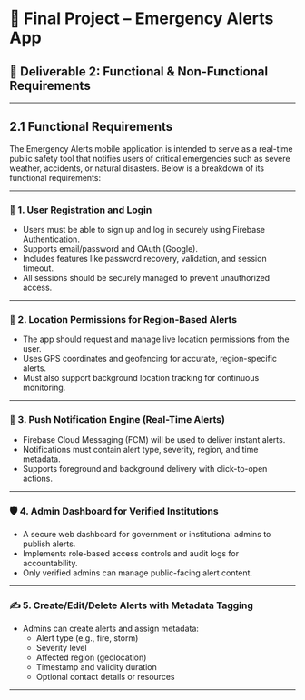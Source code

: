 # 🚨 Final Project – Emergency Alerts App

## 📘 Deliverable 2: Functional & Non-Functional Requirements

---

## 2.1 Functional Requirements

The Emergency Alerts mobile application is intended to serve as a real-time public safety tool that notifies users of critical emergencies such as severe weather, accidents, or natural disasters. Below is a breakdown of its functional requirements:

---

### 🔐 1. User Registration and Login

- Users must be able to sign up and log in securely using Firebase Authentication.
- Supports email/password and OAuth (Google).
- Includes features like password recovery, validation, and session timeout.
- All sessions should be securely managed to prevent unauthorized access.

---

### 📍 2. Location Permissions for Region-Based Alerts

- The app should request and manage live location permissions from the user.
- Uses GPS coordinates and geofencing for accurate, region-specific alerts.
- Must also support background location tracking for continuous monitoring.

---

### 🚀 3. Push Notification Engine (Real-Time Alerts)

- Firebase Cloud Messaging (FCM) will be used to deliver instant alerts.
- Notifications must contain alert type, severity, region, and time metadata.
- Supports foreground and background delivery with click-to-open actions.

---

### 🛡️ 4. Admin Dashboard for Verified Institutions

- A secure web dashboard for government or institutional admins to publish alerts.
- Implements role-based access controls and audit logs for accountability.
- Only verified admins can manage public-facing alert content.

---

### ✍️ 5. Create/Edit/Delete Alerts with Metadata Tagging

- Admins can create alerts and assign metadata:
  - Alert type (e.g., fire, storm)
  - Severity level
  - Affected region (geolocation)
  - Timestamp and validity duration
  - Optional contact details or resources

---

